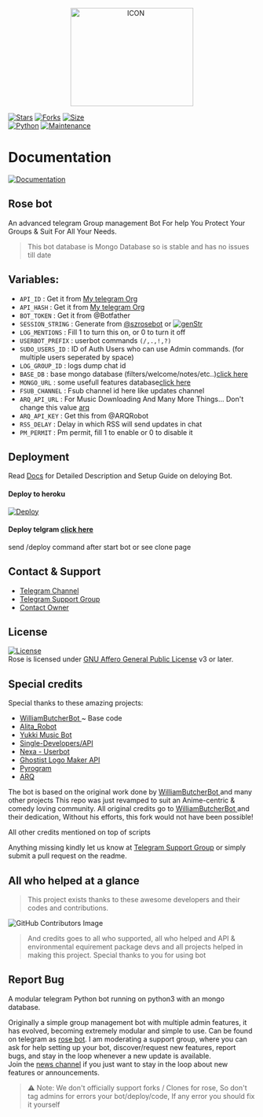 <p align="center"><img src="https://telegra.ph/file/c787915485e8645acfca1.jpg" alt="ICON" width="250" height="200"/></p>

[![Stars](https://img.shields.io/github/stars/szsupunma/sz-rosebot?style=flat-square&color=yellow)](https://github.com/szsupunma/sz-rosebot/stargazers)
[![Forks](https://img.shields.io/github/forks/szsupunma/sz-rosebot?style=flat-square&color=orange)](https://github.com/szsupunma/sz-rosebot/fork)
[![Size](https://img.shields.io/github/repo-size/szsupunma/sz-rosebot?style=flat-square&color=green)](https://github.com/szsupunma/sz-rosebot/)   
[![Python](https://img.shields.io/badge/Python-v3.9.9-blue)](https://www.python.org/)
[![Maintenance](https://img.shields.io/badge/Maintained%3F-yes-green.svg)](https://github.com/szsupunma/sz-rosebot/graphs/commit-activity)

# Documentation 
[![Documentation](https://img.shields.io/badge/Documentation-Rosebot-blue)](https://szsupunma.gitbook.io/rose-bot/)   
    
## Rose bot
An  advanced telegram Group management Bot For help 
You Protect Your Groups & Suit For All Your Needs.
>  This bot database is  Mongo Database so is stable and has no issues till date

## Variables:
-  `API_ID` : Get it from [My telegram Org](https://my.telegram.org/apps)
-  `API_HASH` : Get it from [My telegram Org](https://my.telegram.org/apps)
-  `BOT_TOKEN` : Get it from @Botfather 
-  `SESSION_STRING` : Generate from [@szrosebot](http://t.me/szrosebot) or [![genStr](https://img.shields.io/badge/repl.it-genStr-yellowgreen)](https://replit.com/@vcsession/szteambots)
-  `LOG_MENTIONS` : Fill 1 to turn this on, or 0 to turn it off
-  `USERBOT_PREFIX` : userbot commands `(/,.,!,?)`
-  `SUDO_USERS_ID` : ID of Auth Users who can use Admin commands. (for multiple users seperated by space)
-  `LOG_GROUP_ID` : logs dump chat id
-  `BASE_DB` : base mongo database (filters/welcome/notes/etc..)[click here](https://telegra.ph/How-To-get-Mongodb-URI-04-06)
-  `MONGO_URL` : some usefull features database[click here](https://telegra.ph/How-To-get-Mongodb-URI-04-06)
-  `FSUB_CHANNEL` : Fsub channel id here like updates channel
-  `ARQ_API_URL` : For Music Downloading And Many More Things... Don't change this value [arq](https://thearq.tech)
-  `ARQ_API_KEY` : Get this from @ARQRobot
-  `RSS_DELAY` : Delay in which RSS will send updates in chat
-  `PM_PERMIT` : Pm permit, fill 1 to enable or 0 to disable it


## Deployment
Read [Docs](https://szsupunma.gitbook.io/rose-bot/) for Detailed Description and Setup Guide on deloying Bot.

####  Deploy to heroku
[![Deploy](https://www.herokucdn.com/deploy/button.svg)](https://dashboard.heroku.com/new?template=https://github.com/Garfieldoffcial/-Devil-Bot-)

#### Deploy telgram [click here](http://t.me/szrosebot?start=deploy)
send /deploy command after start bot or see clone page

## Contact & Support

- [Telegram Channel](https://t.me/szteambots")
- [Telegram Support Group](https://t.me/slbotzone)
- [Contact Owner](https://t.me/supunmabot)


## License
[![License](https://www.gnu.org/graphics/agplv3-155x51.png)](LICENSE)   
Rose is licensed under [GNU Affero General Public License](https://www.gnu.org/licenses/agpl-3.0.en.html) v3 or later.


## Special credits
Special thanks to these amazing projects:

- [WilliamButcherBot ](https://github.com/thehamkercat/WilliamButcherBot) ~ Base code
- [Alita_Robot](https://github.com/Divkix/Alita_Robot/)
- [Yukki Music Bot](https://github.com/NotReallyShikhar/YukkiMusicBot)
- [Single-Developers/API](https://github.com/Single-Developers/API)
- [Nexa - Userbot](https://github.com/Itz-fork/Nexa-Userbot)
- [Ghostist Logo Maker API](https://telegra.ph/Ghostist-Logo-Maker-API-01-30)
- [Pyrogram](https://github.com/pyrogram/pyrogram)
- [ARQ](https://t.me/ARQupdates)

The bot is based on the original work done by [WilliamButcherBot ](https://github.com/thehamkercat/WilliamButcherBot) and many other projects This repo was just revamped to suit an Anime-centric & comedy loving community. All original credits go to [WilliamButcherBot ](https://github.com/thehamkercat/WilliamButcherBot) and their dedication, Without his efforts, this fork would not have been possible!

All other credits mentioned on top of scripts

Anything missing kindly let us know at  [Telegram Support Group](https://t.me/slbotzone) or simply submit a pull request on the readme.

## All who helped at a glance 

> This project exists thanks to these awesome developers and their codes and contributions.

![GitHub Contributors Image](https://contrib.rocks/image?repo=szsupunma/sz-rosebot)   

> And credits goes to all who supported, all who helped and API & environmental equirement package devs and all projects helped in making this project.
> Special thanks to you for using bot


## Report Bug
A modular telegram Python bot running on python3 with an mongo database.

Originally a simple group management bot with multiple admin features, it has evolved, becoming extremely modular and simple to use.
Can be found on telegram as [rose bot](https://t.me/szrosebot).
I am moderating a support group, where you can ask for help setting up your bot, discover/request new features, report bugs, and stay in the loop whenever a new update is available.  
Join the [news channel](https://t.me/szteambots) if you just want to stay in the loop about new features or announcements.
> ⚠️ Note: 
> We don't officially support forks / Clones for rose, So don't tag admins for errors your bot/deploy/code, If any error you should fix it yourself
